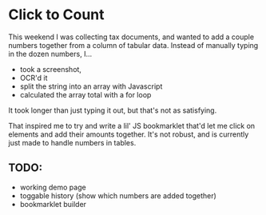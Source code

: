 # Click to Count
This weekend I was collecting tax documents, and wanted to add a couple numbers together from a column of tabular data.
Instead of manually typing in the dozen numbers, I...
* took a screenshot,
* OCR'd it
* split the string into an array with Javascript
* calculated the array total with a for loop

It took longer than just typing it out, but that's not as satisfying.

That inspired me to try and write a lil' JS bookmarklet that'd let me
click on elements and add their amounts together.
It's not robust, and is currently just made to handle numbers in tables.

## TODO:
* working demo page
* toggable history (show which numbers are added together)
* bookmarklet builder
